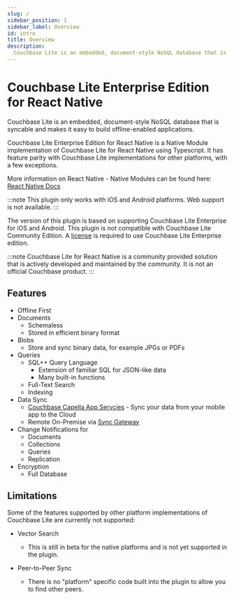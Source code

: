 ```yaml
---
slug: /
sidebar_position: 1 
sidebar_label: Overview
id: intro
title: Overview 
description:
  Couchbase Lite is an embedded, document-style NoSQL database that is syncable and makes it easy to build offline-enabled applications.
---
```


# Couchbase Lite Enterprise Edition for React Native 

Couchbase Lite is an embedded, document-style NoSQL database that is syncable and makes it easy to build offline-enabled applications.

Couchbase Lite Enterprise Edition for React Native is a Native Module implementation of Couchbase Lite for React Native using Typescript. It has feature parity with Couchbase Lite implementations for other platforms, with a few exceptions.

More information on React Native - Native Modules can be found here: [React Native Docs](https://reactnative.dev/docs/native-modules-intro)

:::note
This plugin only works with iOS and Android platforms.  Web support is not available.
:::

The version of this plugin is based on supporting Couchbase Lite Enterprise for iOS and Android.  This plugin is not compatible with Couchbase Lite Community Edition.  A [license](https://www.couchbase.com/pricing/) is required to use Couchbase Lite Enterprise edition.  

:::note
Couchbase Lite for React Native is a community provided solution that is actively developed and maintained by the community.  It is not an official Couchbase product.
:::

## Features
* Offline First
* Documents
 	- Schemaless 
 	- Stored in efficient binary format 
* Blobs
 	- Store and sync binary data, for example JPGs or PDFs
* Queries
 	- SQL++ Query Language
		- Extension of familiar SQL for JSON-like data 
		- Many built-in functions
	- Full-Text Search
	- Indexing
* Data Sync
	- [Couchbase Capella App Servcies](https://www.couchbase.com/products/capella) - Sync your data from your mobile app to the Cloud 
	- Remote On-Premise via [Sync Gateway](https://www.couchbase.com/products/sync-gateway)
* Change Notifications for
	- Documents
	- Collections
	- Queries
	- Replication
* Encryption
	- Full Database 

## Limitations
Some of the features supported by other platform implementations of Couchbase Lite are currently not supported:

* Vector Search
	- This is still in beta for the native platforms and is not yet supported in the plugin.

* Peer-to-Peer Sync
	- There is no "platform" specific code built into the plugin to allow you to find other peers.

 